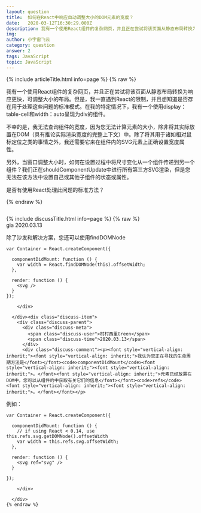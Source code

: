 ```yaml
---
layout: question
title:  如何在React中响应自动调整大小的DOM元素的宽度？
date:   2020-03-12T16:30:29.000Z
description: 我有一个使用React组件的复杂网页，并且正在尝试将该页面从静态布局转换为响应更快，可调整大小的布局。但是，我一直遇到React的限制，并且想知道是否存在...
img: 
author: 小宇宙飞云
category: question
answer: 2
tags: JavaScript
topic: JavaScript
---
```

<div class="article-root">
  <div class="article">
    {% include articleTitle.html info=page %}
    {% raw %}
    <div class="article-content"><p><font style="vertical-align: inherit;"><font style="vertical-align: inherit;">我有一个使用React组件的复杂网页，并且正在尝试将该页面从静态布局转换为响应更快，可调整大小的布局。</font><font style="vertical-align: inherit;">但是，我一直遇到React的限制，并且想知道是否存在用于处理这些问题的标准模式。</font><font style="vertical-align: inherit;">在我的特定情况下，我有一个使用display：table-cell和width：auto呈现为div的组件。</font></font></p>

<p><font style="vertical-align: inherit;"><font style="vertical-align: inherit;">不幸的是，我无法查询组件的宽度，因为您无法计算元素的大小，除非将其实际放置在DOM（具有推论实际渲染宽度的完整上下文）中。</font><font style="vertical-align: inherit;">除了将其用于诸如相对鼠标定位之类的事情之外，我还需要它来在组件内的SVG元素上正确设置宽度属性。</font></font></p>

<p><font style="vertical-align: inherit;"><font style="vertical-align: inherit;">另外，当窗口调整大小时，如何在设置过程中将尺寸变化从一个组件传递到另一个组件？</font><font style="vertical-align: inherit;">我们正在shouldComponentUpdate中进行所有第三方SVG渲染，但是您无法在该方法中设置自己或其他子组件的状态或属性。</font></font></p>

<p><font style="vertical-align: inherit;"><font style="vertical-align: inherit;">是否有使用React处理此问题的标准方法？</font></font></p></div>
    {% endraw %}
  </div>
  <p style="height: 0;width:0;overflow: hidden;"> 第1349篇《如何在React中响应自动调整大小的DOM元素的宽度？》来自Winter(https://github.com/aiyld/aiyld.github.io)的站点</p>
  <div class="discuss-wrapper">
    {% include discussTitle.html info=page %}
    {% raw %}
    <div class="discuss-item">
        <div class="discuss-parent">
          <div class="discuss-meta">
            <span class="discuss-user">gia</span>
            <span class="discuss-time">2020.03.13</span>
          </div>
          <div class="discuss-comment"><p><font style="vertical-align: inherit;"><font style="vertical-align: inherit;">除了沙发和解决方案，您还可以使用findDOMNode</font></font></p>

<pre><code>var Container = React.createComponent({<font></font>
<font></font>
  componentDidMount: function () {<font></font>
    var width = React.findDOMNode(this).offsetWidth;<font></font>
  },<font></font>
<font></font>
  render: function () {<font></font>
    &lt;svg /&gt;<font></font>
  }<font></font>
});<font></font>
</code></pre></div>
        </div>
        
      </div><div class="discuss-item">
        <div class="discuss-parent">
          <div class="discuss-meta">
            <span class="discuss-user">村村西里Green</span>
            <span class="discuss-time">2020.03.13</span>
          </div>
          <div class="discuss-comment"><p><font style="vertical-align: inherit;"><font style="vertical-align: inherit;">我认为您正在寻找的生命周期方法是</font></font><code>componentDidMount</code><font style="vertical-align: inherit;"><font style="vertical-align: inherit;">。</font><font style="vertical-align: inherit;">元素已经放置在DOM中，您可以从组件的中获取有关它们的信息</font></font><code>refs</code><font style="vertical-align: inherit;"><font style="vertical-align: inherit;">。</font></font></p>

<p><font style="vertical-align: inherit;"><font style="vertical-align: inherit;">例如：</font></font></p>

<pre><code>var Container = React.createComponent({<font></font>
<font></font>
  componentDidMount: function () {<font></font>
    // if using React &lt; 0.14, use this.refs.svg.getDOMNode().offsetWidth<font></font>
    var width = this.refs.svg.offsetWidth;<font></font>
  },<font></font>
<font></font>
  render: function () {<font></font>
    &lt;svg ref="svg" /&gt;<font></font>
  }<font></font>
<font></font>
});<font></font>
</code></pre></div>
        </div>
        
      </div>
    {% endraw %}
  </div>
<div>
